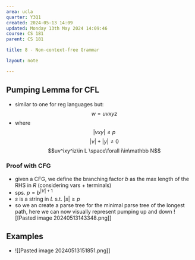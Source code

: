 ```yaml
---
area: ucla
quarter: Y3Q1
created: 2024-05-13 14:09
updated: Monday 13th May 2024 14:09:46
course: CS 181
parent: CS 181

title: 8 - Non-context-free Grammar

layout: note

---
```

## Pumping Lemma for CFL
- similar to one for reg languages but:
$$w=uvxyz$$
- where
$$|vxy|\le p$$
$$|v|+|y|\neq 0$$
$$uv^ixy^iz\in L \space\forall i\in\mathbb N$$
### Proof with CFG
- given a CFG, we define the branching factor $b$ as the max length of the RHS in $R$ (considering vars + terminals)
- sps. $p=b^{|V|+1}$
- $s$ is a string in $L$ s.t. $|s|\ge p$
- so we an create a parse tree for the minimal parse tree of the longest path, here we can now visually represent pumping up and down ![[Pasted image 20240513143348.png]]
## Examples
- ![[Pasted image 20240513151851.png]]